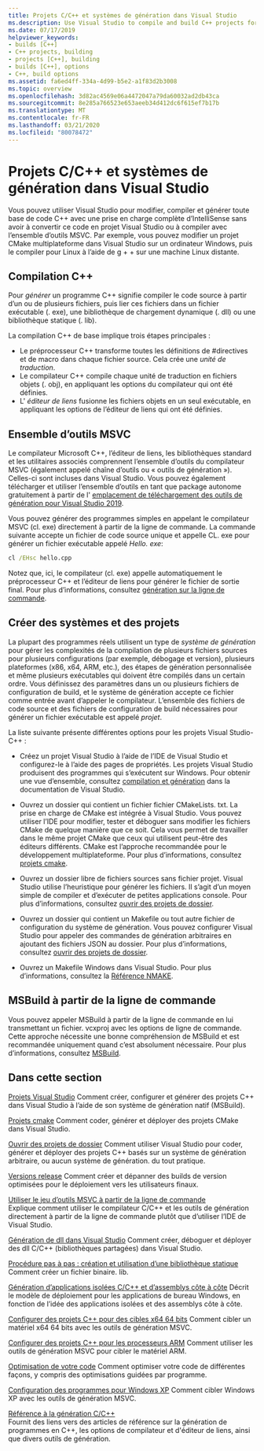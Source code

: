 ```yaml
---
title: Projets C/C++ et systèmes de génération dans Visual Studio
ms.description: Use Visual Studio to compile and build C++ projects for Windows, ARM or Linux based on any project system.
ms.date: 07/17/2019
helpviewer_keywords:
- builds [C++]
- C++ projects, building
- projects [C++], building
- builds [C++], options
- C++, build options
ms.assetid: fa6ed4ff-334a-4d99-b5e2-a1f83d2b3008
ms.topic: overview
ms.openlocfilehash: 3d82ac4569e06a4472047a79da60032ad2db43ca
ms.sourcegitcommit: 8e285a766523e653aeeb34d412dc6f615ef7b17b
ms.translationtype: MT
ms.contentlocale: fr-FR
ms.lasthandoff: 03/21/2020
ms.locfileid: "80078472"
---
```

# <a name="cc-projects-and-build-systems-in-visual-studio"></a>Projets C/C++ et systèmes de génération dans Visual Studio

Vous pouvez utiliser Visual Studio pour modifier, compiler et générer toute base de code C++ avec une prise en charge complète d’IntelliSense sans avoir à convertir ce code en projet Visual Studio ou à compiler avec l’ensemble d’outils MSVC. Par exemple, vous pouvez modifier un projet CMake multiplateforme dans Visual Studio sur un ordinateur Windows, puis le compiler pour Linux à l’aide de g + + sur une machine Linux distante.

## <a name="c-compilation"></a>Compilation C++

Pour *générer* un programme C++ signifie compiler le code source à partir d’un ou de plusieurs fichiers, puis lier ces fichiers dans un fichier exécutable (. exe), une bibliothèque de chargement dynamique (. dll) ou une bibliothèque statique (. lib).

La compilation C++ de base implique trois étapes principales :

- Le préprocesseur C++ transforme toutes les définitions de #directives et de macro dans chaque fichier source. Cela crée une *unité de traduction*.
- Le compilateur C++ compile chaque unité de traduction en fichiers objets (. obj), en appliquant les options du compilateur qui ont été définies.
- L' *éditeur de liens* fusionne les fichiers objets en un seul exécutable, en appliquant les options de l’éditeur de liens qui ont été définies.

## <a name="the-msvc-toolset"></a>Ensemble d’outils MSVC

Le compilateur Microsoft C++, l’éditeur de liens, les bibliothèques standard et les utilitaires associés comprennent l’ensemble d’outils du compilateur MSVC (également appelé chaîne d’outils ou « outils de génération »). Celles-ci sont incluses dans Visual Studio. Vous pouvez également télécharger et utiliser l’ensemble d’outils en tant que package autonome gratuitement à partir de l' [emplacement de téléchargement des outils de génération pour Visual Studio 2019](https://visualstudio.microsoft.com/downloads/#build-tools-for-visual-studio-2019).

Vous pouvez générer des programmes simples en appelant le compilateur MSVC (cl. exe) directement à partir de la ligne de commande. La commande suivante accepte un fichier de code source unique et appelle CL. exe pour générer un fichier exécutable appelé *Hello. exe*:

```cmd
cl /EHsc hello.cpp
```

Notez que, ici, le compilateur (cl. exe) appelle automatiquement le préprocesseur C++ et l’éditeur de liens pour générer le fichier de sortie final.  Pour plus d’informations, consultez [génération sur la ligne de commande](building-on-the-command-line.md).

## <a name="build-systems-and-projects"></a>Créer des systèmes et des projets

La plupart des programmes réels utilisent un type de *système de génération* pour gérer les complexités de la compilation de plusieurs fichiers sources pour plusieurs configurations (par exemple, débogage et version), plusieurs plateformes (x86, x64, ARM, etc.), des étapes de génération personnalisée et même plusieurs exécutables qui doivent être compilés dans un certain ordre. Vous définissez des paramètres dans un ou plusieurs fichiers de configuration de build, et le système de génération accepte ce fichier comme entrée avant d’appeler le compilateur. L’ensemble des fichiers de code source et des fichiers de configuration de build nécessaires pour générer un fichier exécutable est appelé *projet*.

La liste suivante présente différentes options pour les projets Visual Studio-C++ :

- Créez un projet Visual Studio à l’aide de l’IDE de Visual Studio et configurez-le à l’aide des pages de propriétés. Les projets Visual Studio produisent des programmes qui s’exécutent sur Windows. Pour obtenir une vue d’ensemble, consultez [compilation et génération](/visualstudio/ide/compiling-and-building-in-visual-studio) dans la documentation de Visual Studio.

- Ouvrez un dossier qui contient un fichier fichier CMakeLists. txt. La prise en charge de CMake est intégrée à Visual Studio. Vous pouvez utiliser l’IDE pour modifier, tester et déboguer sans modifier les fichiers CMake de quelque manière que ce soit. Cela vous permet de travailler dans le même projet CMake que ceux qui utilisent peut-être des éditeurs différents. CMake est l’approche recommandée pour le développement multiplateforme. Pour plus d’informations, consultez [projets cmake](cmake-projects-in-visual-studio.md).

- Ouvrez un dossier libre de fichiers sources sans fichier projet. Visual Studio utilise l’heuristique pour générer les fichiers. Il s’agit d’un moyen simple de compiler et d’exécuter de petites applications console. Pour plus d’informations, consultez [ouvrir des projets de dossier](open-folder-projects-cpp.md).

- Ouvrez un dossier qui contient un Makefile ou tout autre fichier de configuration du système de génération. Vous pouvez configurer Visual Studio pour appeler des commandes de génération arbitraires en ajoutant des fichiers JSON au dossier. Pour plus d’informations, consultez [ouvrir des projets de dossier](open-folder-projects-cpp.md).

- Ouvrez un Makefile Windows dans Visual Studio. Pour plus d’informations, consultez la [Référence NMAKE](reference/nmake-reference.md).

## <a name="msbuild-from-the-command-line"></a>MSBuild à partir de la ligne de commande

Vous pouvez appeler MSBuild à partir de la ligne de commande en lui transmettant un fichier. vcxproj avec les options de ligne de commande. Cette approche nécessite une bonne compréhension de MSBuild et est recommandée uniquement quand c’est absolument nécessaire. Pour plus d’informations, consultez [MSBuild](msbuild-visual-cpp.md).

## <a name="in-this-section"></a>Dans cette section

[Projets Visual Studio](creating-and-managing-visual-cpp-projects.md) Comment créer, configurer et générer des projets C++ dans Visual Studio à l’aide de son système de génération natif (MSBuild).

[Projets cmake](cmake-projects-in-visual-studio.md) Comment coder, générer et déployer des projets CMake dans Visual Studio.

[Ouvrir des projets de dossier](open-folder-projects-cpp.md) Comment utiliser Visual Studio pour coder, générer et déployer des projets C++ basés sur un système de génération arbitraire, ou aucun système de génération. du tout pratique.

[Versions release](release-builds.md) Comment créer et dépanner des builds de version optimisées pour le déploiement vers les utilisateurs finaux.

[Utiliser le jeu d’outils MSVC à partir de la ligne de commande](building-on-the-command-line.md)<br/>
Explique comment utiliser le compilateur C/C++ et les outils de génération directement à partir de la ligne de commande plutôt que d’utiliser l’IDE de Visual Studio.

[Génération de dll dans Visual Studio](dlls-in-visual-cpp.md) Comment créer, déboguer et déployer des dll C/C++ (bibliothèques partagées) dans Visual Studio.

[Procédure pas à pas : création et utilisation d’une bibliothèque statique](walkthrough-creating-and-using-a-static-library-cpp.md) Comment créer un fichier binaire. lib.

[Génération d’applications isolées C/C++ et d’assemblys côte à côte](building-c-cpp-isolated-applications-and-side-by-side-assemblies.md) Décrit le modèle de déploiement pour les applications de bureau Windows, en fonction de l’idée des applications isolées et des assemblys côte à côte.

[Configurer des projets C++ pour des cibles x64 64 bits](configuring-programs-for-64-bit-visual-cpp.md) Comment cibler un matériel x64 64 bits avec les outils de génération MSVC.

[Configurer des projets C++ pour les processeurs ARM](configuring-programs-for-arm-processors-visual-cpp.md) Comment utiliser les outils de génération MSVC pour cibler le matériel ARM.

[Optimisation de votre code](optimizing-your-code.md) Comment optimiser votre code de différentes façons, y compris des optimisations guidées par programme.

[Configuration des programmes pour Windows XP](configuring-programs-for-windows-xp.md) Comment cibler Windows XP avec les outils de génération MSVC.

[Référence à la génération C/C++](reference/c-cpp-building-reference.md)<br/>
Fournit des liens vers des articles de référence sur la génération de programmes en C++, les options de compilateur et d'éditeur de liens, ainsi que divers outils de génération.
